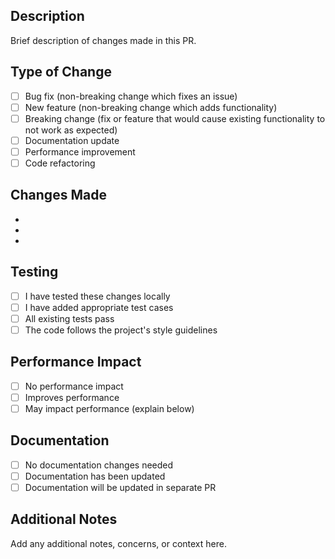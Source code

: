 ## Description
Brief description of changes made in this PR.

## Type of Change
- [ ] Bug fix (non-breaking change which fixes an issue)
- [ ] New feature (non-breaking change which adds functionality)
- [ ] Breaking change (fix or feature that would cause existing functionality to not work as expected)
- [ ] Documentation update
- [ ] Performance improvement
- [ ] Code refactoring

## Changes Made
- 
- 
- 

## Testing
- [ ] I have tested these changes locally
- [ ] I have added appropriate test cases
- [ ] All existing tests pass
- [ ] The code follows the project's style guidelines

## Performance Impact
- [ ] No performance impact
- [ ] Improves performance
- [ ] May impact performance (explain below)

## Documentation
- [ ] No documentation changes needed
- [ ] Documentation has been updated
- [ ] Documentation will be updated in separate PR

## Additional Notes
Add any additional notes, concerns, or context here. 